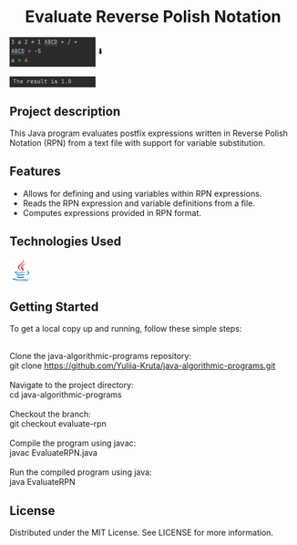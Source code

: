 <h1 align="center">Evaluate Reverse Polish Notation</h1>
<img align="center" src="./Input.png" width="30%" height="auto"/>
⬇️
<br/><br/>
<img align="center" src="./Output.png" width="30%" height="auto"/>
<h2>Project description</h2>
This Java program evaluates postfix expressions written in Reverse Polish Notation (RPN) from a text file with support for variable substitution.

<h2>Features</h2>
<ul>
  <li>Allows for defining and using variables within RPN expressions.</li>
  <li>Reads the RPN expression and variable definitions from a file.</li>
  <li>Computes expressions provided in RPN format.</li>
</ul>

<h2>Technologies Used</h2>
<a href="https://www.java.com" target="_blank" rel="noreferrer"> <img src="https://raw.githubusercontent.com/devicons/devicon/master/icons/java/java-original.svg" alt="java" width="40" height="40"/> </a>

<h2>Getting Started</h2>
To get a local copy up and running, follow these simple steps:
<br/><br/>

Clone the java-algorithmic-programs repository:<br/>
git clone https://github.com/Yuliia-Kruta/java-algorithmic-programs.git<br/><br/>
Navigate to the project directory:<br/>
cd java-algorithmic-programs<br/><br/>
Checkout the branch:<br/>
git checkout evaluate-rpn<br/><br/>
Compile the program using javac:<br/>
javac EvaluateRPN.java<br/><br/>
Run the compiled program using java:<br/>
java EvaluateRPN

<h2>License</h2>
Distributed under the MIT License. See LICENSE for more information.
